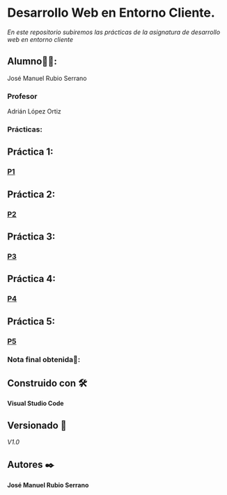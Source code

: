 # Desarrollo Web en Entorno Cliente.
*En este repositorio subiremos las prácticas de la asignatura de desarrollo web en entorno cliente*

## Alumno👨‍🎓:
José Manuel Rubio Serrano


### Profesor 

Adrián López Ortiz

### Prácticas:

## Práctica 1:
### [P1](https://github.com/jmrubio96/Desarrollo_Web_Entorno_Cliente/blob/d6c5728718ef69ca1d6ce935e60f3dab88efc78c/Practicas/p1.md)

## Práctica 2:
### [P2](https://github.com/jmrubio96/Desarrollo_Web_Entorno_Cliente/blob/a4f079ef2be0cb2767f362183e9cda1d7ee761e7/Practicas/P2/P2.md)


## Práctica 3:
### [P3](https://github.com/jmrubio96/Desarrollo_Web_Entorno_Cliente/blob/3a0f889b593ff6511e81bf676fed55aef6cf3008/Practicas/P3/P3.md)

## Práctica 4:
### [P4](https://github.com/jmrubio96/Desarrollo_Web_Entorno_Cliente/blob/d66881ac28f23cbaeda34554e30dd8b05aec18b7/Practicas/P4/p4.md)


## Práctica 5:

### [P5](https://github.com/jmrubio96/Desarrollo_Web_Entorno_Cliente/blob/f2f9bc543ed312d105c1998af14024182a07bbd1/Practicas/P5/index.html)


### Nota final obtenida💯: 



## Construido con 🛠️

**Visual Studio Code**




## Versionado 📌

*V1.0*

## Autores ✒️

**José Manuel Rubio Serrano**
